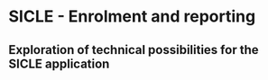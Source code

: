 # SICLE - Enrolment and reporting

## Exploration of technical possibilities for the SICLE application
